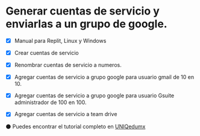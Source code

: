# Generar cuentas de servicio y enviarlas a un grupo de google.

- [x] Manual para Replit, Linux y Windows
- [x] Crear cuentas de servicio
- [x] Renombrar cuentas de servicio a numeros.
- [x] Agregar cuentas de servicio a grupo google para usuario gmail de 10 en 10.
- [x] Agregar cuentas de servicio a grupo google para usuario Gsuite administrador de 100 en 100.
- [x] Agregar cuentas de servicio a team drive


⚫ Puedes encontrar el tutorial completo en  [UNIQedumx](https://uniq.edu.mx/generar-cuentas-de-servicio-google-console-y-agregarlas-al-grupo-google/)
